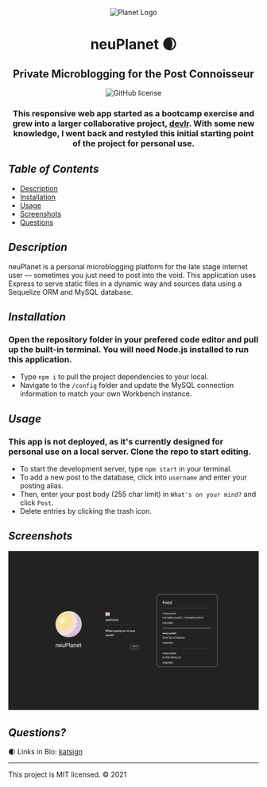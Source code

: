 <div align="center">

![Planet Logo](favicon.ico)
# neuPlanet 🌒 
 <h2>Private Microblogging for the Post Connoisseur</h2>

![GitHub license](https://img.shields.io/badge/License-MIT-orange)
### This responsive web app started as a bootcamp exercise and grew into a larger collaborative project, [devlr](https://devlr.herokuapp.com). With some new knowledge, I went back and restyled this initial starting point of the project for personal use.
</div>

## *Table of Contents*

- [Description](#description)
- [Installation](#installation)
- [Usage](#usage)
- [Screenshots](#screenshots)
- [Questions](#questions)

## *Description*
neuPlanet is a personal microblogging platform for the late stage internet user — sometimes you just need to post into the void. This application uses Express to serve static files in a dynamic way and sources data using a Sequelize ORM and MySQL database.

## *Installation*
### Open the repository folder in your prefered code editor and pull up the built-in terminal. You will need Node.js installed to run this application.
- Type `npm i` to pull the project dependencies to your local.
- Navigate to the `/config` folder and update the MySQL connection information to match your own Workbench instance.

## *Usage*
### This app is not deployed, as it's currently designed for personal use on a local server. Clone the repo to start editing.
- To start the development server, type `npm start` in your terminal.
- To add a new post to the database, click into `username` and enter your posting alias.
- Then, enter your post body (255 char limit) in `What's on your mind?` and click `Post`.
- Delete entries by clicking the trash icon.


## *Screenshots*
![Demo of Homepage](/app/public/img/ss.PNG)

## *Questions?*
🌒 Links in Bio: [katsign](https://github.com/katsign)

---
This project is MIT licensed. &copy; 2021
